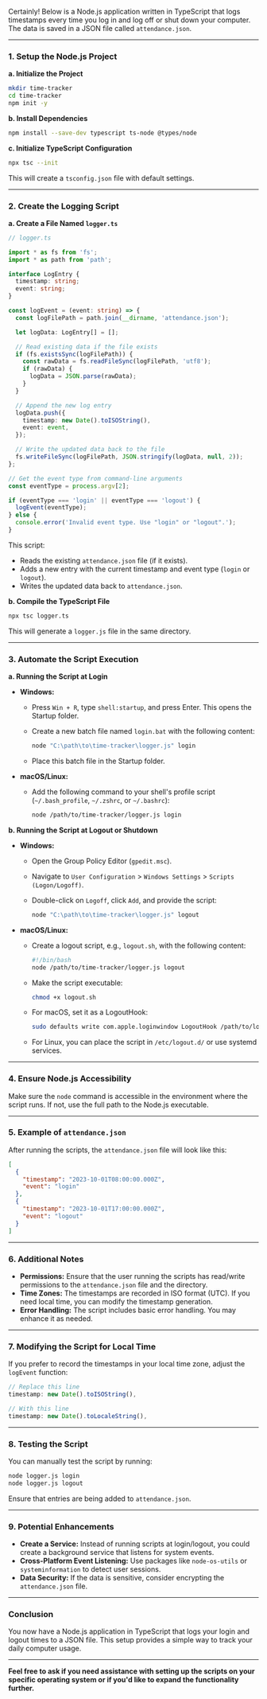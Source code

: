 Certainly! Below is a Node.js application written in TypeScript that logs timestamps every time you log in and log off or shut down your computer. The data is saved in a JSON file called `attendance.json`.

---

### **1. Setup the Node.js Project**

**a. Initialize the Project**

```bash
mkdir time-tracker
cd time-tracker
npm init -y
```

**b. Install Dependencies**

```bash
npm install --save-dev typescript ts-node @types/node
```

**c. Initialize TypeScript Configuration**

```bash
npx tsc --init
```

This will create a `tsconfig.json` file with default settings.

---

### **2. Create the Logging Script**

**a. Create a File Named `logger.ts`**

```typescript
// logger.ts

import * as fs from 'fs';
import * as path from 'path';

interface LogEntry {
  timestamp: string;
  event: string;
}

const logEvent = (event: string) => {
  const logFilePath = path.join(__dirname, 'attendance.json');

  let logData: LogEntry[] = [];

  // Read existing data if the file exists
  if (fs.existsSync(logFilePath)) {
    const rawData = fs.readFileSync(logFilePath, 'utf8');
    if (rawData) {
      logData = JSON.parse(rawData);
    }
  }

  // Append the new log entry
  logData.push({
    timestamp: new Date().toISOString(),
    event: event,
  });

  // Write the updated data back to the file
  fs.writeFileSync(logFilePath, JSON.stringify(logData, null, 2));
};

// Get the event type from command-line arguments
const eventType = process.argv[2];

if (eventType === 'login' || eventType === 'logout') {
  logEvent(eventType);
} else {
  console.error('Invalid event type. Use "login" or "logout".');
}
```

This script:

- Reads the existing `attendance.json` file (if it exists).
- Adds a new entry with the current timestamp and event type (`login` or `logout`).
- Writes the updated data back to `attendance.json`.

**b. Compile the TypeScript File**

```bash
npx tsc logger.ts
```

This will generate a `logger.js` file in the same directory.

---

### **3. Automate the Script Execution**

**a. Running the Script at Login**

- **Windows:**

  - Press `Win + R`, type `shell:startup`, and press Enter. This opens the Startup folder.
  - Create a new batch file named `login.bat` with the following content:

    ```bat
    node "C:\path\to\time-tracker\logger.js" login
    ```

  - Place this batch file in the Startup folder.

- **macOS/Linux:**

  - Add the following command to your shell's profile script (`~/.bash_profile`, `~/.zshrc`, or `~/.bashrc`):

    ```bash
    node /path/to/time-tracker/logger.js login
    ```

**b. Running the Script at Logout or Shutdown**

- **Windows:**

  - Open the Group Policy Editor (`gpedit.msc`).
  - Navigate to `User Configuration` > `Windows Settings` > `Scripts (Logon/Logoff)`.
  - Double-click on `Logoff`, click `Add`, and provide the script:

    ```bat
    node "C:\path\to\time-tracker\logger.js" logout
    ```

- **macOS/Linux:**

  - Create a logout script, e.g., `logout.sh`, with the following content:

    ```bash
    #!/bin/bash
    node /path/to/time-tracker/logger.js logout
    ```

  - Make the script executable:

    ```bash
    chmod +x logout.sh
    ```

  - For macOS, set it as a LogoutHook:

    ```bash
    sudo defaults write com.apple.loginwindow LogoutHook /path/to/logout.sh
    ```

  - For Linux, you can place the script in `/etc/logout.d/` or use systemd services.

---

### **4. Ensure Node.js Accessibility**

Make sure the `node` command is accessible in the environment where the script runs. If not, use the full path to the Node.js executable.

---

### **5. Example of `attendance.json`**

After running the scripts, the `attendance.json` file will look like this:

```json
[
  {
    "timestamp": "2023-10-01T08:00:00.000Z",
    "event": "login"
  },
  {
    "timestamp": "2023-10-01T17:00:00.000Z",
    "event": "logout"
  }
]
```

---

### **6. Additional Notes**

- **Permissions:** Ensure that the user running the scripts has read/write permissions to the `attendance.json` file and the directory.
- **Time Zones:** The timestamps are recorded in ISO format (UTC). If you need local time, you can modify the timestamp generation.
- **Error Handling:** The script includes basic error handling. You may enhance it as needed.

---

### **7. Modifying the Script for Local Time**

If you prefer to record the timestamps in your local time zone, adjust the `logEvent` function:

```typescript
// Replace this line
timestamp: new Date().toISOString(),

// With this line
timestamp: new Date().toLocaleString(),
```

---

### **8. Testing the Script**

You can manually test the script by running:

```bash
node logger.js login
node logger.js logout
```

Ensure that entries are being added to `attendance.json`.

---

### **9. Potential Enhancements**

- **Create a Service:** Instead of running scripts at login/logout, you could create a background service that listens for system events.
- **Cross-Platform Event Listening:** Use packages like `node-os-utils` or `systeminformation` to detect user sessions.
- **Data Security:** If the data is sensitive, consider encrypting the `attendance.json` file.

---

### **Conclusion**

You now have a Node.js application in TypeScript that logs your login and logout times to a JSON file. This setup provides a simple way to track your daily computer usage.

---

**Feel free to ask if you need assistance with setting up the scripts on your specific operating system or if you'd like to expand the functionality further.**